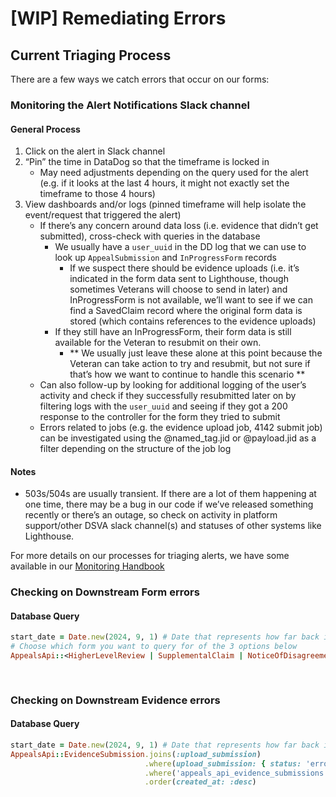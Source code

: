 # [WIP] Remediating Errors

## Current Triaging Process
There are a few ways we catch errors that occur on our forms:

### Monitoring the Alert Notifications Slack channel
#### General Process
1. Click on the alert in Slack channel
2. “Pin” the time in DataDog so that the timeframe is locked in
    - May need adjustments depending on the query used for the alert (e.g. if it looks at the last 4 hours, it might not exactly set the timeframe to those 4 hours)
3. View dashboards and/or logs (pinned timeframe will help isolate the event/request that triggered the alert)
    - If there’s any concern around data loss (i.e. evidence that didn’t get submitted), cross-check with queries in the database
      - We usually have a `user_uuid` in the DD log that we can use to look up `AppealSubmission` and `InProgressForm` records
        - If we suspect there should be evidence uploads (i.e. it’s indicated in the form data sent to Lighthouse, though sometimes Veterans will choose to send in later) and InProgressForm is not available, we’ll want to see if we can find a SavedClaim record where the original form data is stored (which contains references to the evidence uploads)
      - If they still have an InProgressForm, their form data is still available for the Veteran to resubmit on their own. 
          - \*\* We usually just leave these alone at this point because the Veteran can take action to try and resubmit, but not sure if that’s how we want to continue to handle this scenario \*\*
    - Can also follow-up by looking for additional logging of the user’s activity and check if they successfully resubmitted later on by filtering logs with the `user_uuid` and seeing if they got a 200 response to the controller for the form they tried to submit
    - Errors related to jobs (e.g. the evidence upload job, 4142 submit job) can be investigated using the @named_tag.jid or @payload.jid as a filter depending on the structure of the job log

#### Notes
- 503s/504s are usually transient. If there are a lot of them happening at one time, there may be a bug in our code if we’ve released something recently or there’s an outage, so check on activity in platform support/other DSVA slack channel(s) and statuses of other systems like Lighthouse.


For more details on our processes for triaging alerts, we have some available in our [Monitoring Handbook](engineering/Monitoring%20Handbook.md#how-to-triage-alerts)

### Checking on Downstream Form errors
#### Database Query
```rb
start_date = Date.new(2024, 9, 1) # Date that represents how far back in the past you want to query records for
# Choose which form you want to query for of the 3 options below
AppealsApi::<HigherLevelReview | SupplementalClaim | NoticeOfDisagreement>.where(status: 'error')
                                                                          .where('created_at > ?', start_date)
                                                                          .order(created_at: :desc)
```

### Checking on Downstream Evidence errors
#### Database Query
```rb
start_date = Date.new(2024, 9, 1) # Date that represents how far back in the past you want to query records for
AppealsApi::EvidenceSubmission.joins(:upload_submission)
                              .where(upload_submission: { status: 'error' })
                              .where('appeals_api_evidence_submissions.created_at > ?', start_date)
                              .order(created_at: :desc)
```
